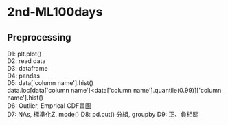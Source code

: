 # 2nd-ML100days

## Preprocessing  
D1: plt.plot()  
D2: read data  
D3: dataframe  
D4: pandas  
D5: data['column name'].hist()  
    data.loc[data['column name']<data['column name'].quantile(0.99)]['column name'].hist()  
D6: Outlier, Emprical CDF畫圖  
D7: NAs, 標準化Z, mode()
D8: pd.cut() 分組, groupby
D9: 正、負相關